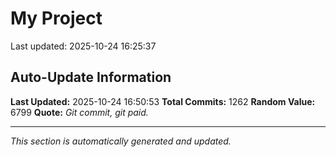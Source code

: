 # My Project


Last updated: 2025-10-24 16:25:37





















































































































































































































































































































































































































































































































































































































































































































































































































































































































































































































































































































































































































































































































































































































































































































































































































































































































## Auto-Update Information

**Last Updated:** 2025-10-24 16:50:53
**Total Commits:** 1262
**Random Value:** 6799
**Quote:** _Git commit, git paid._

---
_This section is automatically generated and updated._